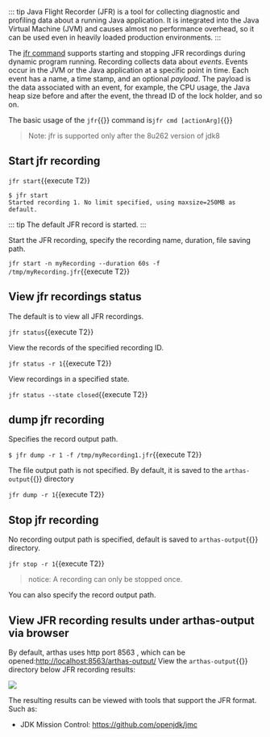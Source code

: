 ::: tip
Java Flight Recorder (JFR) is a tool for collecting diagnostic and profiling data about a running Java application. It is integrated into the Java Virtual Machine (JVM) and causes almost no performance overhead, so it can be used even in heavily loaded production environments.
:::

The [jfr command](https://arthas.aliyun.com/en/doc/jfr.html) supports starting and stopping JFR recordings during dynamic program running. Recording collects data about _events_. Events occur in the JVM or the Java application at a specific point in time. Each event has a name, a time stamp, and an optional _payload_. The payload is the data associated with an event, for example, the CPU usage, the Java heap size before and after the event, the thread ID of the lock holder, and so on.

The basic usage of the `jfr`{{}} command is`jfr cmd [actionArg]`{{}}

> Note: jfr is supported only after the 8u262 version of jdk8

## Start jfr recording

`jfr start`{{execute T2}}

```
$ jfr start
Started recording 1. No limit specified, using maxsize=250MB as default.
```

::: tip
The default JFR record is started.
:::

Start the JFR recording, specify the recording name, duration, file saving path.

`jfr start -n myRecording --duration 60s -f /tmp/myRecording.jfr`{{execute T2}}

## View jfr recordings status

The default is to view all JFR recordings.

`jfr status`{{execute T2}}

View the records of the specified recording ID.

`jfr status -r 1`{{execute T2}}

View recordings in a specified state.

`jfr status --state closed`{{execute T2}}

## dump jfr recording

Specifies the record output path.

`$ jfr dump -r 1 -f /tmp/myRecording1.jfr`{{execute T2}}

The file output path is not specified. By default, it is saved to the `arthas-output`{{}} directory

`jfr dump -r 1`{{execute T2}}

## Stop jfr recording

No recording output path is specified, default is saved to `arthas-output`{{}} directory.

`jfr stop -r 1`{{execute T2}}

> notice: A recording can only be stopped once.

You can also specify the record output path.

## View JFR recording results under arthas-output via browser

By default, arthas uses http port 8563 , which can be opened:[http://localhost:8563/arthas-output/](http://localhost:8563/arthas-output/) View the `arthas-output`{{}} directory below JFR recording results:

![](/images/arthas-output-recording.png)

The resulting results can be viewed with tools that support the JFR format. Such as:

- JDK Mission Control: https://github.com/openjdk/jmc
